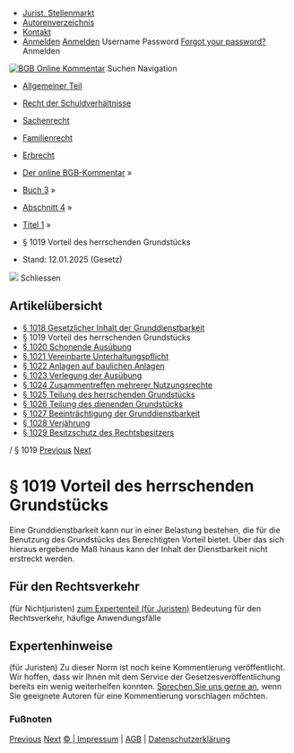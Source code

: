   * [Jurist. Stellenmarkt](https://bgb.kommentar.de/Buch-3/Abschnitt-4/Titel-1/</job-board> "Jurist. Stellenmarkt")
  * [Autorenverzeichnis](https://bgb.kommentar.de/Buch-3/Abschnitt-4/Titel-1/</Autorenverzeichnis> "Autorenverzeichnis")
  * [Kontakt](https://bgb.kommentar.de/Buch-3/Abschnitt-4/Titel-1/</Kontakt>)
  * [Anmelden](https://bgb.kommentar.de/Buch-3/Abschnitt-4/Titel-1/<#login> "show login form") [Anmelden](https://bgb.kommentar.de/Buch-3/Abschnitt-4/Titel-1/<#> "hide login form") Username Password
[Forgot your password?](https://bgb.kommentar.de/Buch-3/Abschnitt-4/Titel-1/</user/forgotpassword>) Anmelden 


[![BGB Online Kommentar](https://bgb.kommentar.de/extension/bgb/design/bgb/images/logo.png)](https://bgb.kommentar.de/Buch-3/Abschnitt-4/Titel-1/</> "BGB Online Kommentar")
Suchen
Navigation
  * [Allgemeiner Teil](https://bgb.kommentar.de/Buch-3/Abschnitt-4/Titel-1/</Buch-1>)
  * [Recht der Schuldverhältnisse](https://bgb.kommentar.de/Buch-3/Abschnitt-4/Titel-1/</Buch-2>)
  * [Sachenrecht](https://bgb.kommentar.de/Buch-3/Abschnitt-4/Titel-1/</Buch-3>)
  * [Familienrecht](https://bgb.kommentar.de/Buch-3/Abschnitt-4/Titel-1/</Buch-4>)
  * [Erbrecht](https://bgb.kommentar.de/Buch-3/Abschnitt-4/Titel-1/</Buch-5>)


  * [Der online BGB-Kommentar](https://bgb.kommentar.de/Buch-3/Abschnitt-4/Titel-1/</>) »
  * [Buch 3](https://bgb.kommentar.de/Buch-3/Abschnitt-4/Titel-1/</Buch-3>) »
  * [Abschnitt 4](https://bgb.kommentar.de/Buch-3/Abschnitt-4/Titel-1/</Buch-3/Abschnitt-4>) »
  * [Titel 1](https://bgb.kommentar.de/Buch-3/Abschnitt-4/Titel-1/</Buch-3/Abschnitt-4/Titel-1>) »
  * § 1019 Vorteil des herrschenden Grundstücks 
  * Stand: 12.01.2025 (Gesetz) 


![](https://vg01.met.vgwort.de/na/1c9909529ead4f509072c06d9081a7d5)
Schliessen 
## Artikelübersicht
  * [ § 1018 Gesetzlicher Inhalt der Grunddienstbarkeit ](https://bgb.kommentar.de/Buch-3/Abschnitt-4/Titel-1/</Buch-3/Abschnitt-4/Titel-1/Gesetzlicher-Inhalt-der-Grunddienstbarkeit>)
  * § 1019 Vorteil des herrschenden Grundstücks 
  * [ § 1020 Schonende Ausübung ](https://bgb.kommentar.de/Buch-3/Abschnitt-4/Titel-1/</Buch-3/Abschnitt-4/Titel-1/Schonende-Ausuebung>)
  * [ § 1021 Vereinbarte Unterhaltungspflicht ](https://bgb.kommentar.de/Buch-3/Abschnitt-4/Titel-1/</Buch-3/Abschnitt-4/Titel-1/Vereinbarte-Unterhaltungspflicht>)
  * [ § 1022 Anlagen auf baulichen Anlagen ](https://bgb.kommentar.de/Buch-3/Abschnitt-4/Titel-1/</Buch-3/Abschnitt-4/Titel-1/Anlagen-auf-baulichen-Anlagen>)
  * [ § 1023 Verlegung der Ausübung ](https://bgb.kommentar.de/Buch-3/Abschnitt-4/Titel-1/</Buch-3/Abschnitt-4/Titel-1/Verlegung-der-Ausuebung>)
  * [ § 1024 Zusammentreffen mehrerer Nutzungsrechte ](https://bgb.kommentar.de/Buch-3/Abschnitt-4/Titel-1/</Buch-3/Abschnitt-4/Titel-1/Zusammentreffen-mehrerer-Nutzungsrechte>)
  * [ § 1025 Teilung des herrschenden Grundstücks ](https://bgb.kommentar.de/Buch-3/Abschnitt-4/Titel-1/</Buch-3/Abschnitt-4/Titel-1/Teilung-des-herrschenden-Grundstuecks>)
  * [ § 1026 Teilung des dienenden Grundstücks ](https://bgb.kommentar.de/Buch-3/Abschnitt-4/Titel-1/</Buch-3/Abschnitt-4/Titel-1/Teilung-des-dienenden-Grundstuecks>)
  * [ § 1027 Beeinträchtigung der Grunddienstbarkeit ](https://bgb.kommentar.de/Buch-3/Abschnitt-4/Titel-1/</Buch-3/Abschnitt-4/Titel-1/Beeintraechtigung-der-Grunddienstbarkeit>)
  * [ § 1028 Verjährung ](https://bgb.kommentar.de/Buch-3/Abschnitt-4/Titel-1/</Buch-3/Abschnitt-4/Titel-1/Verjaehrung>)
  * [ § 1029 Besitzschutz des Rechtsbesitzers ](https://bgb.kommentar.de/Buch-3/Abschnitt-4/Titel-1/</Buch-3/Abschnitt-4/Titel-1/Besitzschutz-des-Rechtsbesitzers>)


/ § 1019 
[Previous](https://bgb.kommentar.de/Buch-3/Abschnitt-4/Titel-1/</Buch-3/Abschnitt-4/Titel-1/Gesetzlicher-Inhalt-der-Grunddienstbarkeit> "§ 1018 Gesetzlicher Inhalt der Grunddienstbarkeit") [Next](https://bgb.kommentar.de/Buch-3/Abschnitt-4/Titel-1/</Buch-3/Abschnitt-4/Titel-1/Schonende-Ausuebung> "§ 1020 Schonende Ausübung")
# § 1019 Vorteil des herrschenden Grundstücks
Eine Grunddienstbarkeit kann nur in einer Belastung bestehen, die für die Benutzung des Grundstücks des Berechtigten Vorteil bietet. Über das sich hieraus ergebende Maß hinaus kann der Inhalt der Dienstbarkeit nicht erstreckt werden.
## Für den Rechtsverkehr 
(für Nichtjuristen)
[zum Expertenteil (für Juristen)](https://bgb.kommentar.de/Buch-3/Abschnitt-4/Titel-1/<#expertenhinweise>)
Bedeutung für den Rechtsverkehr, häufige Anwendungsfälle
## Expertenhinweise
(für Juristen)
Zu dieser Norm ist noch keine Kommentierung veröffentlicht. Wir hoffen, dass wir Ihnen mit dem Service der Gesetzesveröffentlichung bereits ein wenig weiterhelfen konnten. [Sprechen Sie uns gerne an](https://bgb.kommentar.de/Buch-3/Abschnitt-4/Titel-1/</Kontakt>), wenn Sie geeignete Autoren für eine Kommentierung vorschlagen möchten. 
### Fußnoten
[Previous](https://bgb.kommentar.de/Buch-3/Abschnitt-4/Titel-1/</Buch-3/Abschnitt-4/Titel-1/Gesetzlicher-Inhalt-der-Grunddienstbarkeit> "§ 1018 Gesetzlicher Inhalt der Grunddienstbarkeit") [Next](https://bgb.kommentar.de/Buch-3/Abschnitt-4/Titel-1/</Buch-3/Abschnitt-4/Titel-1/Schonende-Ausuebung> "§ 1020 Schonende Ausübung")
[© | Impressum](https://bgb.kommentar.de/Buch-3/Abschnitt-4/Titel-1/</Kontakt>) | [AGB](https://bgb.kommentar.de/Buch-3/Abschnitt-4/Titel-1/</AGB>) | [Datenschutzerklärung](https://bgb.kommentar.de/Buch-3/Abschnitt-4/Titel-1/</Datenschutzerklaerung-fuer-Leser>)
